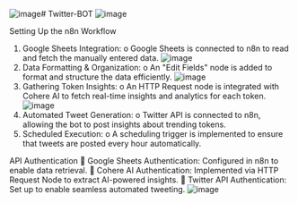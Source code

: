 ![image](https://github.com/user-attachments/assets/64124804-8f73-4b8c-9615-265df7d9b03a)# Twitter-BOT
![image](https://github.com/user-attachments/assets/49146768-71f5-4eb1-a053-e1f94cb1493a)

Setting Up the n8n Workflow 
1. Google Sheets Integration:
o Google Sheets is connected to n8n to read and fetch the manually entered data.
![image](https://github.com/user-attachments/assets/84137153-592b-4179-9dc6-31792a54f2ed)
2. Data Formatting & Organization: 
o An "Edit Fields" node is added to format and structure the data efficiently.
![image](https://github.com/user-attachments/assets/18033f89-8688-4fe3-b434-143c33bec0af)
3. Gathering Token Insights: 
o An HTTP Request node is integrated with Cohere AI to fetch real-time insights and analytics for
each token.
![image](https://github.com/user-attachments/assets/b8b94b54-b0e5-433e-8206-61f05df5b998)
4. Automated Tweet Generation: 
o Twitter API is connected to n8n, allowing the bot to post insights about trending tokens. 
5. Scheduled Execution: 
o A scheduling trigger is implemented to ensure that tweets are posted every hour automatically.

 API Authentication 
 Google Sheets Authentication: Configured in n8n to enable data retrieval. 
 Cohere AI Authentication: Implemented via HTTP Request Node to extract AI-powered insights. 
 Twitter API Authentication: Set up to enable seamless automated tweeting.
![image](https://github.com/user-attachments/assets/f2b4b172-6b35-4138-b412-35eb7b88b225)
